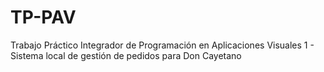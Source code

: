 # TP-PAV
Trabajo Práctico Integrador de Programación en Aplicaciones Visuales 1 - Sistema local de gestión de pedidos para Don Cayetano
